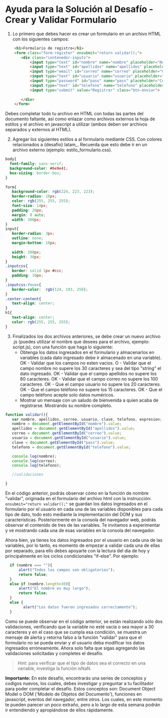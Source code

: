 # Ayuda para la Solución al Desafío - Crear y Validar Formulario

1. Lo primero que debes hacer es crear un formulario en un archivo HTML con los siguientes campos:

```html
    <h1>Formulario de registro</h1>
    <form class="form-register" onsubmit="return validar();">
       <div class="contenedor-inputs">
           <input type="text" id="nombre" name="nombre" placeholder="Nombre" class="inputcss">
           <input type="text" id="apellidos" name="apellidos" placeholder="Apellidos" class="inputcss">
           <input type="email" id="correo" name="correo" placeholder="Correo" class="inputcss">
           <input type="text" id="usuario" name="usuario" placeholder="Usuario" class="inputcss">
           <input type="password" id="pass" name="pass" placeholder="Contraseña" class="inputcss">
           <input type="text" id="telefono" name="telefono" placeholder="Teléfono (911111111)" class="inputcss">
           <input type="submit" value="Registrar" class="btn-enviar">
 
       </div>
    </form>
```

Debes completar todo tu archivo en HTML con todas las partes del documento faltante, así como enlazar como archivos externos la hoja de estilos y el archivo en javascript a utilizar (ambos deben ser archivos separados y externos al HTML).

2. Agregar los siguientes estilos a al formulario mediante CSS. Con colores relacionados a {desafio} latam_. Recuerda que esto debe ir en un archivo externo (ejemplo: estilo_formulario.css).

```css
body{
  font-family: sans-serif; 
  background-color: #6e9e41; 
  box-sizing: border-box;
}
 
form{
   background-color: rgb(224, 223, 223);
   border-radius: 10px;
   color: rgb(255, 255, 255);
   font-size: 14px;
   padding: 20px;
   margin: 0 auto;
   width: 300px;
}
input{
   border-radius: 3px;
   outline: none;
   margin-bottom: 10px;
 
   width: 280px;
   height: 30px;
}
.inputcss{
   border: solid 1px #ccc;
   padding: 10px;
}
.inputcss:focus{
   border-color:  rgb(124, 193, 250);
}
.center-content{
   text-align: center;
}
h1{
   text-align: center;
   color: rgb(255, 255, 255);
}
```

3. Finalizados los dos archivos anteriores, se debe crear un nuevo archivo .js (puedes utilizar el nombre que desees para el archivo, ejemplo: script.js), con una función que haga lo siguiente:
   - Obtenga los datos ingresados en el formulario y almacenarlos en variables (cada dato ingresado debe ir almacenado en una variable).
   OK - Validar que los campos no esten vacios. 
   O - Validar que el campo nombre no supere los 30 caracteres y sea del tipo "string" el dato ingresado.
   OK - Validar que el campo apellidos no supere los 80 caracteres.
   OK - Validar que el campo correo no supere los 100 caracteres.
   OK - Que el campo usuario no supere los 20 caracteres.
   OK - Que el campo teléfono no supere los 15 caracteres.
   OK - Que el campo teléfono acepte solo datos numéricos.
   - Mostrar un mensaje con un saludo de bienvenida a quien acaba de registrarse. Mostrando su nombre completo.

```javascript
function validar(){
   var nombre, apellidos, correo, usuario, clave, telefono, expresion;
   nombre = document.getElementById("nombre").value;
   apellidos = document.getElementById("apellidos").value;
   correo = document.getElementById("correo").value;
   usuario = document.getElementById("usuario").value;
   clave = document.getElementById("pass").value;
   telefono = document.getElementById("telefono").value;

   console.log(nombre);
   console.log(correo);
   console.log(telefono);

   //validaciones

}
```
En el código anterior, podrás observar cómo en la función de nombre "validar", originada en el formulario del archivo html con la instrucción:  `onsubmit="return validar();"` se guardan los datos ingresados en el formulario por el usuario en cada una de las variables disponibles para cada tipo de dato, todo esto mediante la implementación del DOM y sus características. Posteriormente en la consola del navegador web, podrás observar el contenido de tres de las variables. Te invitamos a experimentar y ve mostrando cada una de esas variables en la consola del navegador.

Ahora bien, ya tienes los datos ingresados por el usuario en cada una de las variables, por lo tanto, es momento de empezar a validar cada una de ellas por separado, para ello debes apoyarte con la lectura del dia de hoy y principalmente en los ciclos condicionales "if-else". Por ejemplo:

```javascript
  if (nombre === ""){
      alert("Todos los campos son obligatorios");
      return false;
  }
  else if (nombre.length>30){
      alert("El nombre es muy largo");
      return false;
  }
  else {
        alert("Los datos fueron ingresados correctamente"); 
  }

````

Como se puede observar en el código anterior, se están realizando sólo dos validaciones, verificando que la variable no esté vacía o sea mayor a 30 caracteres y en el caso que se cumpla esa condición, se muestra un mensaje de alerta y retorna falso a la función "validar" para que el formulario no se pueda enviar y el usuario deba modificar los datos ingresados erróneamente. Ahora solo falta que sigas agregando las validaciones solicitadas y completes el desafío.

>Hint: para verificar que el tipo de datos sea el correcto en una variable, investiga la función isNaN.

**Importante:** En este desafío, encontrarás una series de conceptos y codigos nuevos, los cuales, debes investigar y preguntar a tu facilitador para poder completar el desafío. Estos conceptos son: Document Object Model o DOM ('Modelo de Objetos del Documento'), funciones en javascript, eventos del navegador, entre otros. Los cuales, en este momento te pueden parecer un poco extraño, pero a lo largo de esta semana podrán ir entendiendo y apropiándose de ellos rápidamente.

